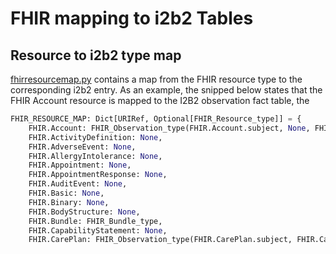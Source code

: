 # FHIR mapping to i2b2 Tables
## Resource to i2b2 type map
[fhirresourcemap.py](fhirresourcemap.py) contains a map from the FHIR resource type to the corresponding i2b2 entry.
 As an example, the snipped below states that the FHIR Account resource is mapped to the I2B2 observation fact table, the 

```python
FHIR_RESOURCE_MAP: Dict[URIRef, Optional[FHIR_Resource_type]] = {
    FHIR.Account: FHIR_Observation_type(FHIR.Account.subject, None, FHIR.Account.owner),
    FHIR.ActivityDefinition: None,
    FHIR.AdverseEvent: None,
    FHIR.AllergyIntolerance: None,
    FHIR.Appointment: None,
    FHIR.AppointmentResponse: None,
    FHIR.AuditEvent: None,
    FHIR.Basic: None,
    FHIR.Binary: None,
    FHIR.BodyStructure: None,
    FHIR.Bundle: FHIR_Bundle_type,
    FHIR.CapabilityStatement: None,
    FHIR.CarePlan: FHIR_Observation_type(FHIR.CarePlan.subject, FHIR.CarePlan.context, None),
```